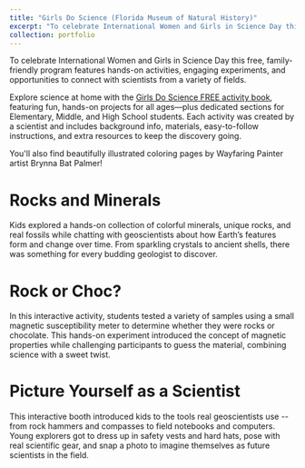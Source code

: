 ```yaml
---
title: "Girls Do Science (Florida Museum of Natural History)"
excerpt: "To celebrate International Women and Girls in Science Day this free, family-friendly program features hands-on activities, engaging experiments, and opportunities to connect with scientists from a variety of fields.<br/><img src='/images/girlsdoscience-1.jpg' width='500'>"
collection: portfolio
---
```


To celebrate International Women and Girls in Science Day this free, family-friendly program features hands-on activities, engaging experiments, and opportunities to connect with scientists from a variety of fields. 

Explore science at home with the [Girls Do Science FREE activity book](https://www.floridamuseum.ufl.edu/wp-content/uploads/sites/36/2021/01/2020-NEA-BigRead-Girls-Do-Science-Activity-Book-lowres.pdf), featuring fun, hands-on projects for all ages—plus dedicated sections for Elementary, Middle, and High School students. Each activity was created by a scientist and includes background info, materials, easy-to-follow instructions, and extra resources to keep the discovery going.

You'll also find beautifully illustrated coloring pages by Wayfaring Painter artist Brynna Bat Palmer!

Rocks and Minerals
======
Kids explored a hands-on collection of colorful minerals, unique rocks, and real fossils while chatting with geoscientists about how Earth’s features form and change over time. From sparkling crystals to ancient shells, there was something for every budding geologist to discover.

Rock or Choc?
======
In this interactive activity, students tested a variety of samples using a small magnetic susceptibility meter to determine whether they were rocks or chocolate. This hands-on experiment introduced the concept of magnetic properties while challenging participants to guess the material, combining science with a sweet twist.

Picture Yourself as a Scientist
======
This interactive booth introduced kids to the tools real geoscientists use -- from rock hammers and compasses to field notebooks and computers. Young explorers got to dress up in safety vests and hard hats, pose with real scientific gear, and snap a photo to imagine themselves as future scientists in the field.

